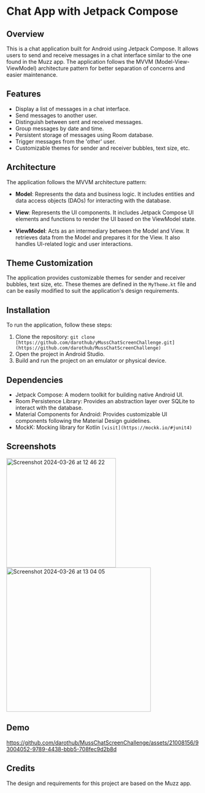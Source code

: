 # Chat App with Jetpack Compose

## Overview

This is a chat application built for Android using Jetpack Compose. It allows users to send and receive messages in a chat interface similar to the one found in the Muzz app. The application follows the MVVM (Model-View-ViewModel) architecture pattern for better separation of concerns and easier maintenance.

## Features

- Display a list of messages in a chat interface.
- Send messages to another user.
- Distinguish between sent and received messages.
- Group messages by date and time.
- Persistent storage of messages using Room database.
- Trigger messages from the 'other' user.
- Customizable themes for sender and receiver bubbles, text size, etc.

## Architecture

The application follows the MVVM architecture pattern:

- **Model**: Represents the data and business logic. It includes entities and data access objects (DAOs) for interacting with the database.
  
- **View**: Represents the UI components. It includes Jetpack Compose UI elements and functions to render the UI based on the ViewModel state.
  
- **ViewModel**: Acts as an intermediary between the Model and View. It retrieves data from the Model and prepares it for the View. It also handles UI-related logic and user interactions.

## Theme Customization

The application provides customizable themes for sender and receiver bubbles, text size, etc. These themes are defined in the `MyTheme.kt` file and can be easily modified to suit the application's design requirements.

## Installation

To run the application, follow these steps:

1. Clone the repository: `git clone [https://github.com/darothub/yMussChatScreenChallenge.git](https://github.com/darothub/MussChatScreenChallenge)`
2. Open the project in Android Studio.
3. Build and run the project on an emulator or physical device.

## Dependencies

- Jetpack Compose: A modern toolkit for building native Android UI.
- Room Persistence Library: Provides an abstraction layer over SQLite to interact with the database.
- Material Components for Android: Provides customizable UI components following the Material Design guidelines.
- MockK: Mocking library for Kotlin `[visit](https://mockk.io/#junit4)`

## Screenshots

<img width="285" alt="Screenshot 2024-03-26 at 12 46 22" src="https://github.com/darothub/MussChatScreenChallenge/assets/21008156/cf586c15-c7a1-473b-9337-d46f2352b64a">
<img width="376" alt="Screenshot 2024-03-26 at 13 04 05" src="https://github.com/darothub/MussChatScreenChallenge/assets/21008156/dbce08e2-e272-445f-baf8-d6b9cac59fb5">


## Demo

https://github.com/darothub/MussChatScreenChallenge/assets/21008156/93004052-9789-4438-bbb5-708fec9d2b8d


## Credits

The design and requirements for this project are based on the Muzz app.


